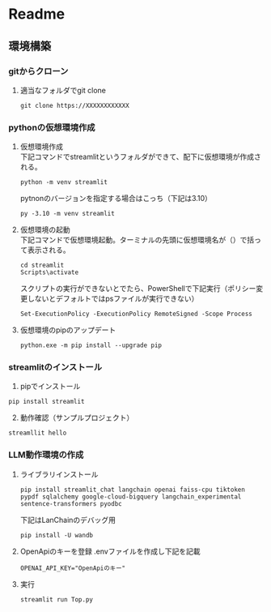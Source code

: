 # Readme
## 環境構築
### gitからクローン
1. 適当なフォルダでgit clone
   ```
   git clone https://XXXXXXXXXXXX
   ```
### pythonの仮想環境作成
1. 仮想環境作成
   <br>
   下記コマンドでstreamlitというフォルダができて、配下に仮想環境が作成される。
   ``` 
   python -m venv streamlit
   ```
   pytnonのバージョンを指定する場合はこっち（下記は3.10）
   ```
   py -3.10 -m venv streamlit
   ```
2. 仮想環境の起動
   <br>
   下記コマンドで仮想環境起動。ターミナルの先頭に仮想環境名が（）で括って表示される。
   ```
   cd streamlit
   Scripts\activate
   ```

   スクリプトの実行ができないとでたら、PowerShellで下記実行（ポリシー変更しないとデフォルトではpsファイルが実行できない）
   ```
   Set-ExecutionPolicy -ExecutionPolicy RemoteSigned -Scope Process
   ```
3. 仮想環境のpipのアップデート
   ```
   python.exe -m pip install --upgrade pip
   ```
### streamlitのインストール
1. pipでインストール
```
pip install streamlit
```
2. 動作確認（サンプルプロジェクト）
```
streamllit hello
```

### LLM動作環境の作成
1. ライブラリインストール
   ```
   pip install streamlit_chat langchain openai faiss-cpu tiktoken pypdf sqlalchemy google-cloud-bigquery langchain_experimental sentence-transformers pyodbc
   ```
   下記はLanChainのデバッグ用
   ```
   pip install -U wandb
   ```
2. OpenApiのキーを登録
.envファイルを作成し下記を記載
   ```
   OPENAI_API_KEY="OpenApiのキー"
   ```
3. 実行
   ```
   streamlit run Top.py
   ```